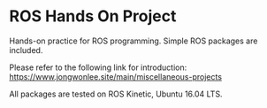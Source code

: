 # ROS Hands On Project

Hands-on practice for ROS programming. Simple ROS packages are included.

Please refer to the following link for introduction: <https://www.jongwonlee.site/main/miscellaneous-projects>

All packages are tested on ROS Kinetic, Ubuntu 16.04 LTS.
